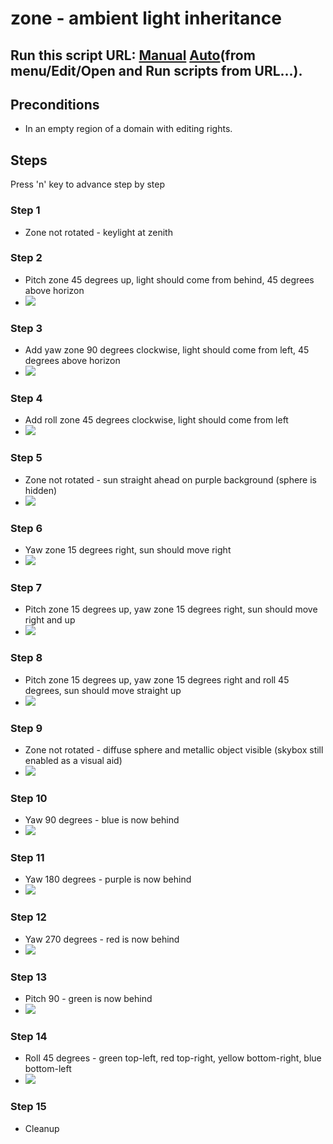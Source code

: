 # zone - ambient light inheritance
## Run this script URL: [Manual](./test.js?raw=true)   [Auto](./testAuto.js?raw=true)(from menu/Edit/Open and Run scripts from URL...).

## Preconditions
- In an empty region of a domain with editing rights.

## Steps
Press 'n' key to advance step by step

### Step 1
- Zone not rotated - keylight at zenith
### Step 2
- Pitch zone 45 degrees up, light should come from behind, 45 degrees above horizon
- ![](./ExpectedImage_00000.png)
### Step 3
- Add yaw zone 90 degrees clockwise, light should come from left, 45 degrees above horizon
- ![](./ExpectedImage_00001.png)
### Step 4
- Add roll zone 45 degrees clockwise, light should come from left
- ![](./ExpectedImage_00002.png)
### Step 5
- Zone not rotated - sun straight ahead on purple background (sphere is hidden)
- ![](./ExpectedImage_00003.png)
### Step 6
- Yaw zone 15 degrees right, sun should move right
- ![](./ExpectedImage_00004.png)
### Step 7
- Pitch zone 15 degrees up, yaw zone 15 degrees right, sun should move right and up
- ![](./ExpectedImage_00005.png)
### Step 8
- Pitch zone 15 degrees up, yaw zone 15 degrees right and roll 45 degrees, sun should move straight up
- ![](./ExpectedImage_00006.png)
### Step 9
- Zone not rotated - diffuse sphere and metallic object visible (skybox still enabled as a visual aid)
- ![](./ExpectedImage_00007.png)
### Step 10
- Yaw 90 degrees - blue is now behind
- ![](./ExpectedImage_00008.png)
### Step 11
- Yaw 180 degrees - purple is now behind
- ![](./ExpectedImage_00009.png)
### Step 12
- Yaw 270 degrees - red is now behind
- ![](./ExpectedImage_00010.png)
### Step 13
- Pitch 90 - green is now behind
- ![](./ExpectedImage_00011.png)
### Step 14
- Roll 45 degrees - green top-left, red top-right, yellow bottom-right, blue bottom-left
- ![](./ExpectedImage_00012.png)
### Step 15
- Cleanup
